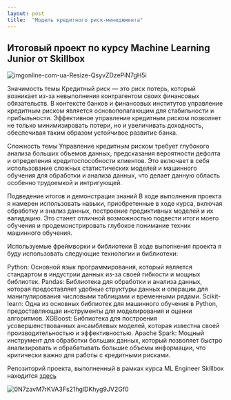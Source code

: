 ```yaml
---
layout: post
title:  "Модель кредитного риск-менеджмента"
---
```

## Итоговый проект по курсу Machine Learning Junior от Skillbox
![imgonline-com-ua-Resize-QsyvZDzePiN7gH5i](https://github.com/UzunDemir/uzundemir.github.io/assets/94790150/d441b206-0ad3-45ef-a9dc-9593fdfd0665)

Значимость темы
Кредитный риск — это риск потерь, который возникает из-за невыполнения контрагентом своих финансовых обязательств. В контексте банков и финансовых институтов управление кредитным риском является основополагающим для стабильности и прибыльности. Эффективное управление кредитным риском позволяет не только минимизировать потери, но и увеличивать доходность, обеспечивая таким образом устойчивое развитие банка.

Сложность темы
Управление кредитным риском требует глубокого анализа больших объемов данных, предсказания вероятности дефолта и определения кредитоспособности клиентов. Это включает в себя использование сложных статистических моделей и машинного обучения для обработки и анализа данных, что делает данную область особенно трудоемкой и интригующей.

Подведение итогов и демонстрация знаний
В ходе выполнения проекта я намерен использовать навыки, приобретенные в ходе курса, включая обработку и анализ данных, построение предиктивных моделей и их валидацию. Это станет отличной возможностью подвести итоги моего обучения и продемонстрировать глубокое понимание техник машинного обучения.

Используемые фреймворки и библиотеки
В ходе выполнения проекта я буду использовать следующие технологии и библиотеки:

Python: Основной язык программирования, который является стандартом в индустрии данных из-за своей гибкости и мощных библиотек.
Pandas: Библиотека для обработки и анализа данных, которая предоставляет удобные структуры данных и операции для манипулирования числовыми таблицами и временными рядами.
Scikit-learn: Одна из основных библиотек для машинного обучения в Python, предоставляющая инструменты для моделирования и оценки алгоритмов.
XGBoost: Библиотека для построения усовершенствованных ансамблевых моделей, которая известна своей производительностью и эффективностью.
Apache Spark: Мощный инструмент для обработки больших данных, который позволяет быстро анализировать и обрабатывать большие объемы информации, что критически важно для работы с кредитными рисками.

Репозиторий проекта, выполненный в рамках курса ML Engineer Skillbox находится [здесь](https://github.com/UzunDemir/ML_Junior_diplom_project_Skillbox)



![0N7zavM7rKVA3Fs21hglDKhyg9JV2Gf0](https://github.com/UzunDemir/uzundemir.github.io/assets/94790150/2c5b3034-46f2-4748-ab35-2cf0f7005bdb)
